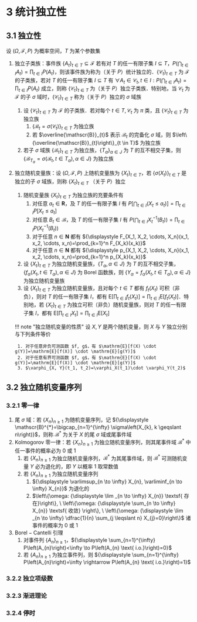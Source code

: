 # 3 统计独立性

## 3.1 独立性
设 $(\Omega, \mathscr{F}, P)$ 为概率空间，$T$ 为某个参数集

1. 独立子类族：事件族 $\left\{A_{t}\right\}_{t \in T} \subseteq \mathscr{F}$ 若有对 $T$ 的任一有限子集 $I \subseteq T$，${\displaystyle P\left(\bigcap_{t \in I} A_{t}\right)=\prod_{t \in I} P\left(A_{t}\right)}$，则该事件族为称为（关于 $P$）统计独立的．$\left\{\mathscr{C}_{t}\right\}_{t \in T}$ 为 $\mathscr{F}$ 的子类族，若对 $T$ 的任一有限子集 $I \subseteq T$ 有 ${\displaystyle \forall A_{t} \in \mathscr{C}_{t}, t \in I: P\left(\bigcap_{t \in I} A_{t}\right)=\prod_{t \in I} P\left(A_{t}\right)}$ 成立，则称 $\left\{\mathscr{C}_{t}\right\}_{t \in T}$ 为（关于 $P$）独立子类族．特别地，当 $\mathscr{C}_{t}$ 为 $\mathscr{F}$ 的子 $\sigma$ 域时，$\left\{\mathscr{C}_{t}\right\}_{t \in T}$ 称为（关于 $P$）独立的 $\sigma$ 域族
    1. 设 $\left\{\mathscr{C}_{t}\right\}_{t \in T}$ 为 $\mathscr{F}$ 的子类族．若对每个 $t \in T, \mathscr{C}_{t}$ 为 $\pi$ 类，且 $\left\{\mathscr{C}_{t}\right\}_{t \in T}$ 为独立族
        1. $\left\{\mathscr{B}_{t}=\sigma\left(\mathscr{C}_{t}\right)\right\}_{t \in T}$ 为独立族
        2. 若 $\overline{\mathscr{B}}_{t}$ 表示 $\mathscr{B}_{t}$ 的完备化 $\sigma$ 域，则 $\left\{\overline{\mathscr{B}}_{t}\right\}_{t \in T}$ 为独立族
    2. 若子 $\sigma$ 域族 $\left\{\mathscr{B}_{t}\right\}_{t \in T}$ 为独立族，$\left\{T_{\alpha}\right\}_{\alpha \in J}$ 为 $T$ 的互不相交子集，则 $\left\{\mathscr{B}_{T_{\alpha}}=\sigma\left(\mathscr{B}_{t}, t \in T_{\alpha}\right), \alpha \in J\right\}$ 为独立族
2. 独立随机变量族：设 $(\Omega, \mathscr{F}, P)$ 上随机变量族为 $\left\{X_{t}\right\}_{t \in T}$，若 $\left\{\sigma\left(X_{t}\right)\right\}_{t \in T}$ 是独立的子 $\sigma$ 域族，则称 $\left\{X_{t}\right\}_{t \in T}$ （关于 $P$）独立
    1. 随机变量族 $\left\{X_{t}\right\}_{t \in T}$ 为独立族的充要条件有
        1. 对任意 $a_{t} \in \mathbf R$，及 $T$ 的任一有限子集 $I$ 有 ${\displaystyle P\left[\bigcap_{t \in I}\left(X_{t} \leqslant a_{t}\right)\right]=\prod_{t \in I} P\left[X_{t} \leqslant a_{t}\right]}$
        2. 对任意 $B_t\in \mathscr{B}$，及 $T$ 的任一有限子集 $I$ 有 ${\displaystyle P\left(\bigcap_{t \in I}X_{t}^{-1} (B_t)\right)=\prod_{t \in I} P\left(X_{t}^{-1} (B_t)\right)}$
        3. 对于任意 $n \in \mathbf{N}$ 都有 ${\displaystyle F_{X_1, X_2, \cdots, X_n}(x_1, x_2, \cdots, x_n)=\prod_{k=1}^n F_{X_k}(x_k)}$
        4. 对于任意 $n \in \mathbf{N}$ 都有 ${\displaystyle p_{X_1, X_2, \cdots, X_n}(x_1, x_2, \cdots, x_n)=\prod_{k=1}^n p_{X_k}(x_k)}$
    2. 设 $\left\{X_{t}\right\}_{t \in T}$ 为独立随机变量族，$\left\{T_{\alpha}, \alpha \in J\right\}$ 为 $T$ 的互不相交子集，$\left\{f_{\alpha}\left(X_{t}, t \in T_{\alpha}\right), \alpha \in J\right\}$ 为 $\text{Borel}$ 函数族，则 $\left\{Y_{\alpha}=f_{\alpha}\left(X_{t}, t \in T_{\alpha}\right), \alpha \in J\right\}$ 为独立随机变量族
    3. 设 $\left\{X_{t}\right\}_{t \in T}$ 为独立随机变量族，且对每个 $t \in T$ 都有 $f_{t}\left(X_{t}\right)$ 可积（非负），则对 $T$ 的任一有限子集 $I$，都有 ${\displaystyle \mathrm{E}\left[\prod_{t \in I} f_{t}\left(X_{t}\right)\right]=\prod_{t \in I} \mathrm{E}\left[f_{t}\left(X_{t}\right)\right]}$．特别地，若 $\left\{X_{t}\right\}_{t \in T}$ 为独立可积（非负）随机变量族，则对 $T$ 的任一有限子集 $I$，都有 ${\displaystyle \mathrm{E}\left[\prod_{t \in I} X_{t}\right]=\prod_{t \in I} \mathrm{E}\left[X_{t}\right]}$

    !!! note "独立随机变量的性质"
        设 $X, Y$ 是两个随机变量，则 $X$ 与 $Y$ 独立分别与下列条件等价

        1. 对于任意非负可测函数 $f, g$，有 $\mathrm{E}[f(X) \cdot g(Y)]=\mathrm{E}[f(X)] \cdot \mathrm{E}[g(Y)]$
        2. 对于任意有界可测函数 $f, g$，有 $\mathrm{E}[f(X) \cdot g(Y)]=\mathrm{E}[f(X)] \cdot \mathrm{E}[g(Y)]$
        3. $\varphi_{X, Y}(t_1, t_2)=\varphi_X(t_1)\cdot \varphi_Y(t_2)$

## 3.2 独立随机变量序列
### 3.2.1 零一律
1. 尾 $\sigma$ 域：若 $\left\{X_{n}\right\}_{n \geqslant 1}$ 为随机变量序列，记 ${\displaystyle \mathscr{B}^{*}=\bigcap_{n=1}^{\infty} \sigma\left(X_{k}, k \geqslant n\right)}$，则称 $\mathscr{B}^{*}$ 为关于 $X$ 的尾 $\sigma$ 域或尾事件域
2. $\text{Kolmogorov}$ 零一律：若 $\left\{X_{n}\right\}_{n \geqslant 1}$ 为独立随机变量序列，则其尾事件域 $\mathscr{B}^{*}$ 中任一事件的概率必为 $0$ 或 $1$
    1. 若 $\left\{X_{n}\right\}_{n \geqslant 1}$ 为独立随机变量序列，$\mathscr{B}^{*}$ 为其尾事件域，则 $\mathscr{B}^{*}$ 可测随机变量 $Y$ 必为退化的，即 $Y$ 以概率 $1$ 取常数值
    2. 若 $\left\{X_{n}\right\}_{n \geqslant 1}$ 为独立随机变量序列
        1. ${\displaystyle \varlimsup_{n \to \infty} X_{n}, \varliminf_{n \to \infty} X_{n}}$ 为退化的
        2. $\left\{\omega: {\displaystyle \lim _{n \to \infty} X_{n}} \textsf{ 存在}\right\}, \ \left\{\omega: {\displaystyle \sum_{n \to \infty} X_{n}} \textsf{ 收敛} \right\}, \ \left\{\omega: {\displaystyle \lim _{n \to \infty} \dfrac{1}{n} \sum_{j \leqslant n} X_{j}=0}\right\}$ 诸事件的概率为 $0$ 或 $1$
3. $\text{Borel}-\text{Cantelli}$ 引理
    1. 对事件列 $\left\{A_{n}\right\}_{n \geqslant 1}$，${\displaystyle \sum_{n=1}^{\infty} P\left(A_{n}\right)<\infty \to P\left(A_{n} \text{ i.o.}\right)=0}$
    2. 若 $\left\{A_{n}\right\}_{n \geqslant 1}$ 为独立事件列，则 ${\displaystyle \sum_{n=1}^{\infty} P\left(A_{n}\right)=\infty \rightarrow P\left(A_{n} \text{ i.o.}\right)=1}$

### 3.2.2 独立项级数

### 3.2.3 渐进理论

### 3.2.4 停时
